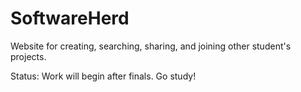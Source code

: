 # SoftwareHerd
Website for creating, searching, sharing, and joining other student's projects.

Status: Work will begin after finals. Go study!
